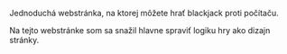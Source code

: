 <p>Jednoduchá webstránka, na ktorej môžete hrať blackjack proti počítaču.</p>
                      <p>Na tejto webstránke som sa snažil hlavne spraviť logiku hry ako dizajn stránky.</p>
